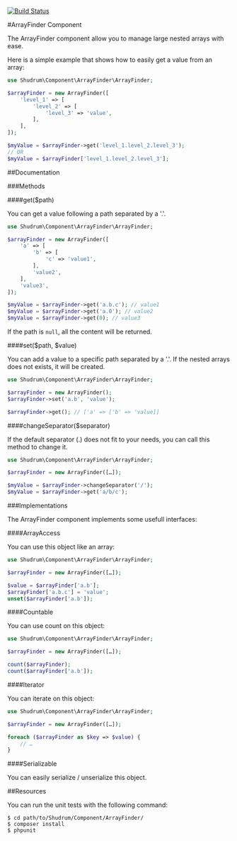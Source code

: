[![Build Status](https://travis-ci.org/Shudrum/ArrayFinder.svg?branch=master)](https://travis-ci.org/Shudrum/ArrayFinder)

#ArrayFinder Component

The ArrayFinder component allow you to manage large nested arrays with ease.

Here is a simple example that shows how to easily get a value from an array:

```php
use Shudrum\Component\ArrayFinder\ArrayFinder;

$arrayFinder = new ArrayFinder([
    'level_1' => [
        'level_2' => [
            'level_3' => 'value',
        ],
    ],
]);

$myValue = $arrayFinder->get('level_1.level_2.level_3');
// OR
$myValue = $arrayFinder['level_1.level_2.level_3'];
```

##Documentation

###Methods

####get($path)

You can get a value following a path separated by a '.'.

```php
use Shudrum\Component\ArrayFinder\ArrayFinder;

$arrayFinder = new ArrayFinder([
    'a' => [
        'b' => [
            'c' => 'value1',
        ],
        'value2',
    ],
    'value3',
]);

$myValue = $arrayFinder->get('a.b.c'); // value1
$myValue = $arrayFinder->get('a.0'); // value2
$myValue = $arrayFinder->get(0); // value3
```

If the path is `null`, all the content will be returned.

####set($path, $value)

You can add a value to a specific path separated by a '.'. If the nested arrays does not exists, it will be created.

```php
use Shudrum\Component\ArrayFinder\ArrayFinder;

$arrayFinder = new ArrayFinder();
$arrayFinder->set('a.b', 'value');

$arrayFinder->get(); // ['a' => ['b' => 'value]]
```

####changeSeparator($separator)

If the default separator (.) does not fit to your needs, you can call this method to change it.

```php
use Shudrum\Component\ArrayFinder\ArrayFinder;

$arrayFinder = new ArrayFinder([…]);

$myValue = $arrayFinder->changeSeparator('/');
$myValue = $arrayFinder->get('a/b/c');
```

###Implementations

The ArrayFinder component implements some usefull interfaces:

####ArrayAccess

You can use this object like an array:

```php
use Shudrum\Component\ArrayFinder\ArrayFinder;

$arrayFinder = new ArrayFinder([…]);

$value = $arrayFinder['a.b'];
$arrayFinder['a.b.c'] = 'value';
unset($arrayFinder['a.b']);
```

####Countable

You can use count on this object:

```php
use Shudrum\Component\ArrayFinder\ArrayFinder;

$arrayFinder = new ArrayFinder([…]);

count($arrayFinder);
count($arrayFinder['a.b']);
```

####Iterator

You can iterate on this object:

```php
use Shudrum\Component\ArrayFinder\ArrayFinder;

$arrayFinder = new ArrayFinder([…]);

foreach ($arrayFinder as $key => $value) {
    // …
}
```

####Serializable

You can easily serialize / unserialize this object.

##Resources

You can run the unit tests with the following command:

    $ cd path/to/Shudrum/Component/ArrayFinder/
    $ composer install
    $ phpunit
